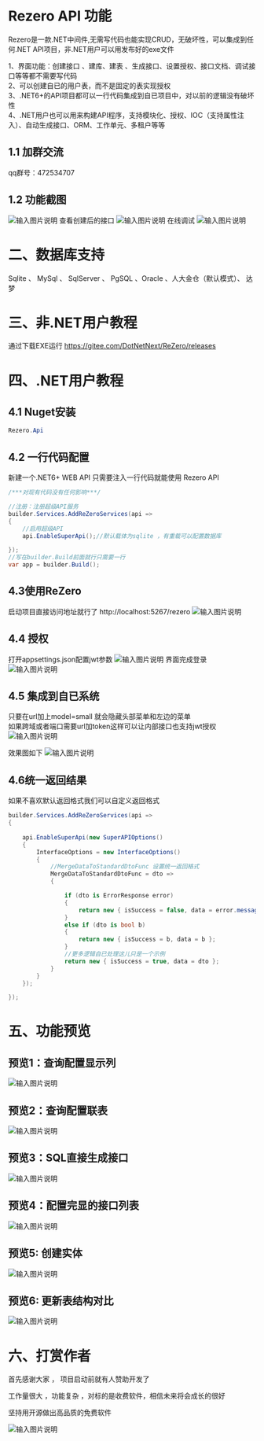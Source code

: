 # Rezero API 功能
Rezero是一款.NET中间件,无需写代码也能实现CRUD，无破坏性，可以集成到任何.NET API项目，非.NET用户可以用发布好的exe文件 

1、界面功能：创建接口 、建库、建表 、生成接口、设置授权、接口文档、调试接口等等都不需要写代码<br>
2、可以创建自已的用户表，而不是固定的表实现授权<br>
3、.NET6+的API项目都可以一行代码集成到自已项目中，对以前的逻辑没有破坏性<br>
4、.NET用户也可以用来构建API程序，支持模块化、授权、IOC（支持属性注入）、自动生成接口、ORM、工作单元、多租户等等<br>

## 1.1 加群交流
qq群号：472534707

## 1.2 功能截图
![输入图片说明](READMEIMG/image1.png)
查看创建后的接口
![输入图片说明](READMEIMG/image5.png)
在线调试
![输入图片说明](READMEIMG/99.png)

# 二、数据库支持
Sqlite 、 MySql 、 SqlServer 、 PgSQL 、Oracle 、人大金仓（默认模式）、 达梦

 
# 三、非.NET用户教程
通过下载EXE运行
https://gitee.com/DotNetNext/ReZero/releases


# 四、.NET用户教程

## 4.1 Nuget安装
```cs
Rezero.Api 
``` 
## 4.2 一行代码配置
新建一个.NET6+ WEB API
只需要注入一行代码就能使用 Rezero API

```cs
/***对现有代码没有任何影响***/

//注册：注册超级API服务
builder.Services.AddReZeroServices(api =>
{
    //启用超级API
    api.EnableSuperApi();//默认载体为sqlite ，有重载可以配置数据库

});
//写在builder.Build前面就行只需要一行
var app = builder.Build();

```
## 4.3使用ReZero
启动项目直接访问地址就行了
http://localhost:5267/rezero 
![输入图片说明](READMEIMG/image8.png)

## 4.4 授权
打开appsettings.json配置jwt参数
![输入图片说明](READMEIMG/55.png)
界面完成登录
![输入图片说明](READMEIMG/56.png) 
 

## 4.5 集成到自已系统
只要在url加上model=small 就会隐藏头部菜单和左边的菜单<br>
如果跨域或者端口需要url加token这样可以让内部接口也支持jwt授权
![输入图片说明](READMEIMG/image12.png)

效果图如下
![输入图片说明](READMEIMG/image9.png)

## 4.6统一返回结果
如果不喜欢默认返回格式我们可以自定义返回格式

```cs
builder.Services.AddReZeroServices(api =>
{
   
    api.EnableSuperApi(new SuperAPIOptions()
    {
        InterfaceOptions = new InterfaceOptions()
        {
            //MergeDataToStandardDtoFunc 设置统一返回格式
            MergeDataToStandardDtoFunc = dto =>
            {

                if (dto is ErrorResponse error)
                {
                    return new { isSuccess = false, data = error.message };
                }
                else if (dto is bool b)
                {
                    return new { isSuccess = b, data = b };
                }
                //更多逻辑自已处理这儿只是一个示例
                return new { isSuccess = true, data = dto };
            }
        }
    });

});

``` 

# 五、功能预览
## 预览1：查询配置显示列
![输入图片说明](READMEIMG/21.png)
## 预览2：查询配置联表
![输入图片说明](READMEIMG/22.png) 
## 预览3：SQL直接生成接口
![输入图片说明](READMEIMG/88.png)
## 预览4：配置完显的接口列表
![输入图片说明](READMEIMG/24.png)
## 预览5: 创建实体
![输入图片说明](READMEIMG/25.png)
## 预览6: 更新表结构对比
![输入图片说明](READMEIMG/26.png)

# 六、打赏作者

首先感谢大家 ， 项目启动前就有人赞助开发了 

工作量很大 ，功能复杂 ，对标的是收费软件，相信未来将会成长的很好

坚持用开源做出高品质的免费软件

![输入图片说明](READMEIMG/image6.png)
